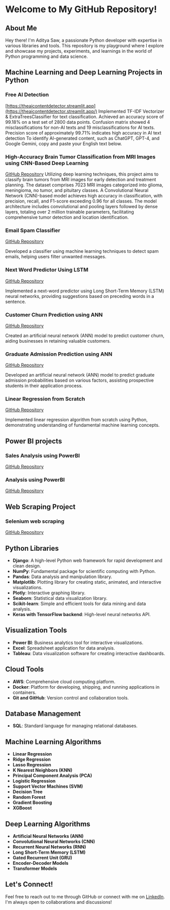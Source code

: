 # Welcome to My GitHub Repository!

## About Me
Hey there! I'm Aditya Saw, a passionate Python developer with expertise in various libraries and tools. This repository is my playground where I explore and showcase my projects, experiments, and learnings in the world of Python programming and data science.

## Machine Learning and Deep Learning Projects in Python 

### Free AI Detection
[https://theaicontentdetector.streamlit.app](https://theaicontentdetector.streamlit.app/)
Implemented TF-IDF Vectorizer & ExtraTreesClassifier for text classification.
Achieved an accuracy score of 99.18% on a test set of 2800 data points.
Confusion matrix showed 4 misclassifications for non-AI texts and 19 misclassifications for AI texts.
Precision score of approximately 99.71% indicates high accuracy in AI text detection
To identify AI-generated content, such as ChatGPT, GPT-4, and Google Gemini, copy and paste your English text below.

### High-Accuracy Brain Tumor Classification from MRI Images using CNN-Based Deep Learning
[GitHub Repository](https://github.com/adityasawaks/High-Accuracy-Brain-Tumor-Classification-from-MRI-Images-using-CNN-Based-Deep-Learning)
Utilizing deep learning techniques, this project aims to classify brain tumors from MRI images for early detection and treatment planning.
The dataset comprises 7023 MRI images categorized into glioma, meningioma, no tumor, and pituitary classes.
A Convolutional Neural Network (CNN)-based model achieves high accuracy in classification, with precision, recall, and F1-score exceeding 0.96 for all classes.
The model architecture includes convolutional and pooling layers followed by dense layers, totaling over 2 million trainable parameters, facilitating comprehensive tumor detection and location identification.

### Email Spam Classifier
[GitHub Repository](https://github.com/adityasawaks/Email-Spam-Classifier)

Developed a classifier using machine learning techniques to detect spam emails, helping users filter unwanted messages.

### Next Word Predictor Using LSTM
[GitHub Repository](https://github.com/adityasawaks/lstm-project)

Implemented a next-word predictor using Long Short-Term Memory (LSTM) neural networks, providing suggestions based on preceding words in a sentence.

### Customer Churn Prediction using ANN
[GitHub Repository](https://github.com/adityasawaks/Artificial-neural-network/blob/main/Customer_Churn_Prediction_using_ANN.ipynb)

Created an artificial neural network (ANN) model to predict customer churn, aiding businesses in retaining valuable customers.

### Graduate Admission Prediction using ANN
[GitHub Repository](https://github.com/adityasawaks/Graduate-Admission-Prediction-using-ANN)

Developed an artificial neural network (ANN) model to predict graduate admission probabilities based on various factors, assisting prospective students in their application process.

### Linear Regression from Scratch
[GitHub Repository](https://github.com/adityasawaks/Linear-Regression-from-scratch)

Implemented linear regression algorithm from scratch using Python, demonstrating understanding of fundamental machine learning concepts.

## Power BI projects 

### Sales Analysis using PowerBI
[GitHub Repository](https://github.com/adityasawaks/POWERBIPROJECT1)

### Analysis using PowerBI
[GitHub Repository](https://github.com/adityasawaks/powerbiproject2)

## Web Scraping Project

### Selenium web scraping 
[GitHub Repository](https://github.com/adityasawaks/selenium_webscrap)




## Python Libraries
- **Django**: A high-level Python web framework for rapid development and clean design.
- **NumPy**: Fundamental package for scientific computing with Python.
- **Pandas**: Data analysis and manipulation library.
- **Matplotlib**: Plotting library for creating static, animated, and interactive visualizations.
- **Plotly**: Interactive graphing library.
- **Seaborn**: Statistical data visualization library.
- **Scikit-learn**: Simple and efficient tools for data mining and data analysis.
- **Keras with TensorFlow backend**: High-level neural networks API.

## Visualization Tools
- **Power BI**: Business analytics tool for interactive visualizations.
- **Excel**: Spreadsheet application for data analysis.
- **Tableau**: Data visualization software for creating interactive dashboards.

## Cloud Tools
- **AWS**: Comprehensive cloud computing platform.
- **Docker**: Platform for developing, shipping, and running applications in containers.
- **Git and GitHub**: Version control and collaboration tools.

## Database Management
- **SQL**: Standard language for managing relational databases.

## Machine Learning Algorithms
- **Linear Regression**
- **Ridge Regression**
- **Lasso Regression**
- **K Nearest Neighbors (KNN)**
- **Principal Component Analysis (PCA)**
- **Logistic Regression**
- **Support Vector Machines (SVM)**
- **Decision Tree**
- **Random Forest**
- **Gradient Boosting**
- **XGBoost**

## Deep Learning Algorithms
- **Artificial Neural Networks (ANN)**
- **Convolutional Neural Networks (CNN)**
- **Recurrent Neural Networks (RNN)**
- **Long Short-Term Memory (LSTM)**
- **Gated Recurrent Unit (GRU)**
- **Encoder-Decoder Models**
- **Transformer Models**



## Let's Connect!
Feel free to reach out to me through GitHub or connect with me on [LinkedIn](https://www.linkedin.com/in/aditya-kumar-saw-8493621a6/). I'm always open to collaborations and discussions!
